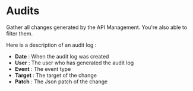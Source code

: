 # Audits

Gather all changes generated by the API Management.
You're also able to filter them.

Here is a description of an audit log :

* **Date** : When the audit log was created
* **User** : The user who has generated the audit log
* **Event** : The event type
* **Target** : The target of the change
* **Patch** : The Json patch of the change
